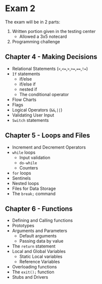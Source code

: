 # Exam 2
The exam will be in 2 parts:
1. Written portion given in the testing center
    * Allowed a 3x5 notecard
2. Programming challenge

## Chapter 4 - Making Decisions
* Relational Statements (`<`,`<=`,`>`,`>=`,`==`,`!=`)
* `If` statements
    * if/else
    * if/else if
    * nested if
    * The conditional operator
* Flow Charts
* Flags
* Logical Operators (`&&`,`||`)
* Validating User Input
* `Switch` statements

## Chapter 5 - Loops and Files
* Increment and Decrement Operators
* `while` loops
  * Input validation
  * `do-while`
  * Counters
* `for` loops
* Sentinels
* Nested loops
* Files for Data Storage
* The `break;` command

## Chapter 6 - Functions
* Defining and Calling functions
* Prototypes
* Arguments and Parameters
  * Default arguments
  * Passing data by value
* The `return` statement
* Local and Global Variables
  * Static Local variables
  * Reference Variables
* Overloading functions
* The `exit();` function
* Stubs and Drivers